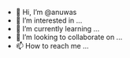 - 👋 Hi, I’m @anuwas
- 👀 I’m interested in ...
- 🌱 I’m currently learning ...
- 💞️ I’m looking to collaborate on ...
- 📫 How to reach me ...

<!---
anuwas/anuwas is a ✨ special ✨ repository because its `README.md` (this file) appears on your GitHub profile.
You can click the Preview link to take a look at your changes.
--->
